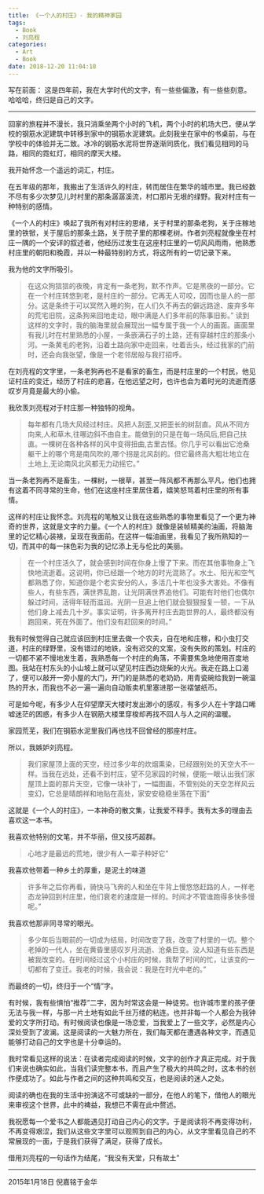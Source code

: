 ```yaml
---
title: 《一个人的村庄》- 我的精神家园
tags:
  - Book
  - 刘亮程
categories:
  - Art
  - Book
date: 2018-12-20 11:04:18
---
```


写在前面：
这是四年前，我在大学时代的文字，有一些些偏激，有一些些刻意。哈哈哈，终归是自己的文字。

<!-- more -->

***

回家的旅程并不漫长，我只消乘坐两个小时的飞机，两个小时的机场大巴，便从学校的钢筋水泥建筑中转移到家中的钢筋水泥建筑。此刻我坐在家中的书桌前，与在学校中的体验并无二致。冰冷的钢筋水泥将世界逐渐同质化，我们看见相同的马路，相同的霓虹灯，相同的摩天大楼。

我开始怀念一个遥远的词汇，村庄。

在五年级的那年，我搬出了生活许久的村庄，转而居住在繁华的城市里。我已经数不尽有多少次梦见儿时村里的那条潺潺溪流，村口那片无垠的绿野。我对村庄有一种特别的感情。

《一个人的村庄》唤起了我所有对村庄的思绪，关于村里的那条老狗，关于庄稼地里的铁锨，关于屋后的那条土路，关于院子里的那棵老树。作者刘亮程就像坐在村庄一隅的一个安详的叙述者，他经历过发生在这座村庄里的一切风风雨雨，他熟悉村庄里的朝阳和晚霞，并以一种最特别的方式，将这所有的一切记录下来。

我为他的文字所吸引。
>在这众狗狺狺的夜晚，肯定有一条老狗，默不作声。它是黑夜的一部分。它在一个村庄转悠到老，是村庄的一部分。它再无人可咬，因而也是人的一部分。这是条终于可以冥然入睡的狗，在人们久不再去的僻远路途、废弃多年的荒宅旧院，这条狗来回地走动，眼中满是人们多年前的陈事旧影。”
读到这样的文字时，我的脑海里就会展现出一幅专属于我一个人的画面。画面里有我儿时在村里熟悉的小屋，一条嵌满石子的土路，还有穿越村庄的那条小河。一条黄毛的老狗，沿着土路向家中走回来，吐着舌头，经过我家的门前时，还会向我张望，像是一个老邻居般与我打招呼。

在刘亮程的文字里，一条老狗再也不是看家的畜生，而是村庄里的一个村民，他见证村庄的变迁，经历了村庄的悲喜，在他远望之时，也许也会为着时光的流逝而感叹岁月竟是最大的小偷。

我欣羡刘亮程对于村庄那一种独特的视角。
>每年都有几场大风经过村庄。风把人刮歪,又把歪长的树刮直。风从不同方向来,人和草木,往哪边斜不由自主。能做到的只是在每一场风后,把自己扶直。一棵树在各种各样的风中变得扭曲,古里古怪。你几乎可以看出它沧桑躯干上的哪个弯是南风吹的,哪个拐是北风刮的。但它最终高大粗壮地立在土地上,无论南风北风都无力动摇它。”

当一条老狗再不是畜生，一棵树，一根草，甚至一阵风都不再那么平凡，他们也拥有这着不同寻常的生命，他们在这座村庄里居住着，嬉笑怒骂着村庄里的所有事情。

这样的村庄让我怀念。刘亮程的笔触又让我在这些熟悉的事物里看见了一个更为神奇的世界，这就是文字的力量。《一个人的村庄》就像是装帧精美的油画，将脑海里的记忆精心装裱，呈现在我面前。在这样一幅油画里，我看见了我所熟知的一切，而其中的每一抹色彩为我的记忆添上无与伦比的美丽。
>在一个村庄活久了，就会感到时间在你身上慢了下来。而在其他事物身上飞快地流逝着。这说明，你已经跟一个地方的时光混熟了。水土、阳光和空气都熟悉了你，知道你是个老实安分的人，多活几十年也没多大害处。不像有些人，有些东西，满世界乱跑，让光阴满世界追他们。可能有时他们也偶尔躲过时间，活得年轻而滋润。光阴一旦追上他们就会狠狠报复一顿，一下从他们身上减去几十岁。事实证明，许多离开村庄去跑世界的人，最终都没有跑回来，死在外面了。他们没有赶回来的时间。”

我有时候觉得自己就应该回到村庄里去做一个农夫，自在地和庄稼，和小虫打交道，村庄的绿野里，没有错过的地铁，没有迟交的文案，没有失败的策划。村庄的一切都不紧不慢地发生着，我熟悉每一个村庄的角落，不需要焦急地使用百度地图。我站在村东头的小山坡上就可以望见村庄西边烧柴的火光。我走在路上口渴了，便可以敲开一旁小屋的大门，开门的是熟悉的老奶奶，用青瓷碗给我到一碗温热的开水，而我也不必一遍一遍向自动贩卖机里塞进那一张褶皱纸币。

可是如今呢，有多少人在仰望摩天大楼时发出渺小的感叹，有多少人在十字路口唏嘘迷茫的困惑，有多少人在钢筋大楼里穿梭却再找不回人与人之间的温暖。

家园荒芜，我们在钢筋水泥里我们再也找不回曾经的那座村庄。

所以，我嫉妒刘亮程。
>我们家屋顶上面的天空，经过多少年的炊烟熏染，已经跟别处的天空大不一样。当我在远处，还看不到村庄，望不见家园的时候，便能一眼认出我们家屋顶上面的那片天空，它像一块补丁，一幅图画，不管别处的天空怎样风云变幻，它总是晴朗祥和地贴在高处，家安安稳稳坐落在下面”

这就是《一个人的村庄》，一本神奇的散文集，让我爱不释手。我有太多的理由去喜欢这一本书。

我喜欢他特别的文笔，并不华丽，但又技巧超群。
>心地才是最远的荒地，很少有人一辈子种好它”

我喜欢他带着一种乡土的厚重，是泥土的味道
>许多年之后你再看，骑快马飞奔的人和坐在牛背上慢悠悠赶路的人，一样老态龙钟回到村庄里，他们衰老的速度是一样的。时间才不管谁跑得多快多慢呢。”

我喜欢他那非同寻常的眼光。
>多少年后当眼前的一切成为结局，时间改变了我，改变了村里的一切。整个老掉的一代人，坐在黄昏里感叹岁月流逝、沧桑巨变。没人知道有些东西是被我改变的。在时间经过这个小村庄的时候，我帮了时间的忙，让该变的一切都有了变迁。我老的时候，我会说：我是在时光中老的。”

而最终的一切，终归于一个“情”字。

有时候，我有些惧怕“推荐”二字，因为时常这会是一种徒劳。也许城市里的孩子便无法与我一样，与那一片土地有如此千丝万缕的粘连。也并非每一个人都会为我钟爱的文字所打动。有时候阅读也像是一场恋爱，当我爱上了一些文字，必然是内心深处受到了波澜。这是阅读的一大魅力所在，我们每天都在遭遇各种文字，而遇见能够打动自己的文字也是十分幸运的。

我时常看见这样的说法：在读者完成阅读的时候，文字的创作才真正完成。对于我们来说也确实如此，当我们读完整本书，而且产生了极大的共鸣之时，这本书的创作便成功了。如此与作者之间的这种共鸣和交互，也是阅读的迷人之处。

阅读的确也在我的生活中扮演这不可或缺的一部分，在他人的笔下，借他人的眼光来审视这个世界，此中的裨益，我想已不需在此中赘述。

我祝愿每一个爱书之人都能遇见打动自己内心的文字。于是阅读将不再变得功利，不再变得艰涩，我们从这些文字里可以观照到自己的内心，从文字里看见自己的不常展现的一面，于是我们获得了满足，获得了成长。

借用刘亮程的一句话作为结尾，“我没有天堂，只有故土”

***

2015年1月18日
倪嘉铭于金华
















